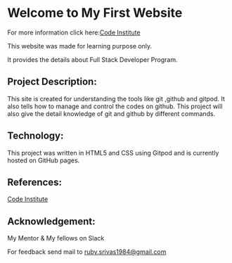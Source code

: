 # Welcome to My First Website

For more information click here:[Code Institute](https://codeinstitute.com)

This website was made for learning purpose only. 

It provides the details about Full Stack Developer Program.

## Project Description:

This site is created for understanding the tools like git ,github and gitpod. It also tells how to manage and control the codes on github. This project will also give the detail knowledge of git and github by different commands.

## Technology:

This project was written in HTML5 and CSS using Gitpod and is currently hosted on GitHub pages.

## References:

[Code Institute](https://codeinstitute.com)

## Acknowledgement:

My Mentor & My fellows on Slack

For feedback send mail to ruby.srivas1984@gmail.com
